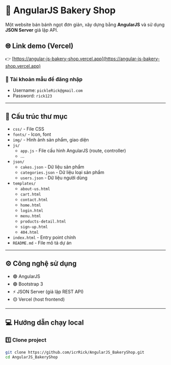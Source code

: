# 🍰 AngularJS Bakery Shop

Một website bán bánh ngọt đơn giản, xây dựng bằng **AngularJS** và sử dụng **JSON Server** giả lập API.

## 🌐 Link demo (Vercel)

👉 [https://angular-js-bakery-shop.vercel.app](https://angular-js-bakery-shop.vercel.app)

### 🔑 Tài khoản mẫu để đăng nhập

  - Username: `pickleRick@gmail.com`
  - Password: `rick123`

---

## 📂 Cấu trúc thư mục

- `css/` - File CSS
- `fonts/` - Icon, font
- `img/` - Hình ảnh sản phẩm, giao diện
- `js/`
  - `app.js` - File cấu hình AngularJS (route, controller)
  - ...
- `json/`
  - `cakes.json` - Dữ liệu sản phẩm
  - `categories.json` - Dữ liệu loại sản phẩm
  - `users.json` - Dữ liệu người dùng
- `templates/`
  - `about-us.html`
  - `cart.html`
  - `contact.html`
  - `home.html`
  - `login.html`
  - `menu.html`
  - `products-detail.html`
  - `sign-up.html`
  - `404.html`
- `index.html` - Entry point chính
- `README.md` - File mô tả dự án

---

## ⚙ Công nghệ sử dụng

- 🟢 AngularJS
- 🟣 Bootstrap 3
- ⚡ JSON Server (giả lập REST API)
- 🟡 Vercel (host frontend)

---

## 💻 Hướng dẫn chạy local

### 1️⃣ Clone project

```bash
git clone https://github.com/icrRick/AngularJS_BakeryShop.git
cd AngularJS_BakeryShop

